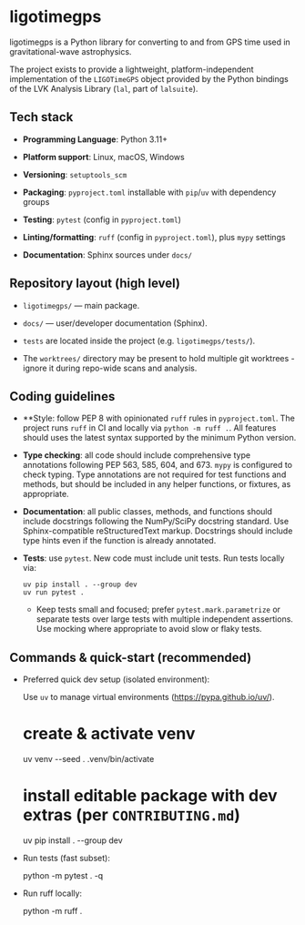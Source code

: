 # ligotimegps

ligotimegps is a Python library for converting to and from GPS time used in
gravitational-wave astrophysics.

The project exists to provide a lightweight, platform-independent implementation
of the `LIGOTimeGPS` object provided by the Python bindings of the LVK Analysis
Library (`lal`, part of `lalsuite`).

## Tech stack

-   **Programming Language**: Python 3.11+

-   **Platform support**: Linux, macOS, Windows

-   **Versioning**: `setuptools_scm`

-   **Packaging**: `pyproject.toml` installable with `pip`/`uv` with dependency groups

-   **Testing**: `pytest` (config in `pyproject.toml`)

-   **Linting/formatting**: `ruff` (config in `pyproject.toml`), plus `mypy` settings

-   **Documentation**: Sphinx sources under `docs/`

## Repository layout (high level)

-   `ligotimegps/` — main package.

-   `docs/` — user/developer documentation (Sphinx).

-   `tests` are located inside the project (e.g. `ligotimegps/tests/`).

-   The `worktrees/` directory may be present to hold multiple git worktrees -
    ignore it during repo-wide scans and analysis.

## Coding guidelines

-   **Style: follow PEP 8 with opinionated `ruff` rules in `pyproject.toml`.
    The project runs `ruff` in CI and locally via `python -m ruff .`.
    All features should uses the latest syntax supported by the minimum Python
    version.

-   **Type checking**: all code should include comprehensive type annotations following
    PEP 563, 585, 604, and 673.
    `mypy` is configured to check typing.
    Type annotations are not required for test functions and methods, but should be
    included in any helper functions, or fixtures, as appropriate.

-   **Documentation**: all public classes, methods, and functions should include
    docstrings following the NumPy/SciPy docstring standard.
    Use Sphinx-compatible reStructuredText markup.
    Docstrings should include type hints even if the function is already annotated.

-   **Tests**: use `pytest`. New code must include unit tests.
    Run tests locally via:

    ```shell
    uv pip install . --group dev
    uv run pytest .
    ```

    -   Keep tests small and focused; prefer `pytest.mark.parametrize` or separate tests
        over large tests with multiple independent assertions.
        Use mocking where appropriate to avoid slow or flaky tests.

## Commands & quick-start (recommended)

-   Preferred quick dev setup (isolated environment):

    Use `uv` to manage virtual environments (https://pypa.github.io/uv/).

    # create & activate venv
    uv venv --seed
    . .venv/bin/activate

    # install editable package with dev extras (per `CONTRIBUTING.md`)
    uv pip install . --group dev

-   Run tests (fast subset):

    python -m pytest . -q

-   Run ruff locally:

    python -m ruff .
